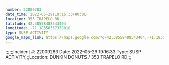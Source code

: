 ```yaml
---
number: 22009283
date_time: 2022-05-29T19:16:33+00:00
location: 353 TRAPELO RD
latitude: 42.38558488543404
longitude: -71.18350357338018
type: SUSP ACTIVITY
google_maps_link: https://maps.google.com/?q=42.38558488543404,-71.18350357338018
---
```


;;;;;;Incident #: 22009283   Date: 2022-05-29 19:16:33   Type: SUSP ACTIVITY;;;Location: DUNKIN DONUTS / 353 TRAPELO RD;;;
